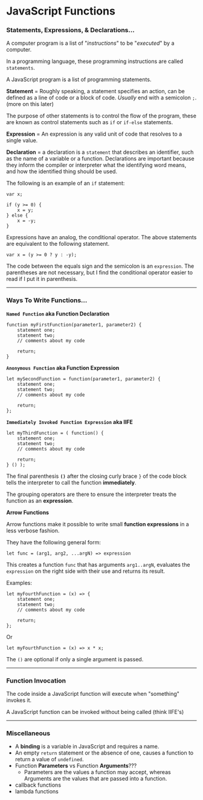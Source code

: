 # JavaScript Functions

### Statements, Expressions, & Declarations...

A computer program is a list of "_instructions_" to be "_executed_" by a computer.

In a programming language, these programming instructions are called `statements`.

A JavaScript program is a list of programming statements.


**Statement** = Roughly speaking, a statement specifies an action, can be defined as a line of code or a block of code. _Usually_ end with a semicolon `;`. (more on this later)

The purpose of other statements is to control the flow of the program, these are known as control statements such as `if` or `if-else` statements.

**Expression** = An expression is any valid unit of code that resolves to a single value.

**Declaration** = a declaration is a `statement` that describes an identifier, such as the name of a variable or a function. Declarations are important because they inform the compiler or interpreter what the identifying word means, and how the identified thing should be used.


The following is an example of an `if` statement:
```
var x;

if (y >= 0) {
    x = y;
} else {
    x = -y;
}
```
Expressions have an analog, the conditional operator. The above statements are equivalent to the following statement.
```
var x = (y >= 0 ? y : -y);
```
The code between the equals sign and the semicolon is an `expression`. The parentheses are not necessary, but I find the conditional operator easier to read if I put it in parenthesis.


---


### Ways To Write Functions...

**`Named Function` aka Function Declaration**
```
function myFirstFunction(parameter1, parameter2) {
    statement one;
    statement two;
    // comments about my code
    
    return;
}
```

**`Anonymous Function` aka Function Expression**
```
let mySecondFunction = function(parameter1, parameter2) {
    statement one;
    statement two;
    // comments about my code
    
    return;
};
```

**`Immediately Invoked Function Expression` aka IIFE**
```
let myThirdFunction = ( function() {
    statement one;
    statement two;
    // comments about my code
    
    return;
} () );
```
The final parenthesis **`()`** after the closing curly brace `}` of the code block tells the interpreter to call the function **immediately**.

The grouping operators are there to ensure the interpreter treats the function as an **expression**.

**Arrow Functions**

Arrow functions make it possible to write small **function expressions** in a less verbose fashion.

They have the following general form:

`let func = (arg1, arg2, ...argN) => expression`

This creates a function `func` that has arguments `arg1..argN`, evaluates the `expression` on the right side with their use and returns its result.

Examples:
```
let myFourthFunction = (x) => { 
    statement one;
    statement two;
    // comments about my code
    
    return;
};
```
Or
```
let myFourthFunction = (x) => x * x;
```

The `()` are optional if only a single argument is passed.



---


### Function Invocation

The code inside a JavaScript function will execute when "something" invokes it.

A JavaScript function can be invoked without being called (think IIFE's) 


---

### Miscellaneous 

* A **binding** is a variable in JavaScript and requires a name.
* An empty `return` statement or the absence of one, causes a function to return a value of `undefined`.
* Function **Parameters** vs Function **Arguments**???
  * Parameters are the values a function may accept, whereas Arguments are the values that are passed into a function. 
* callback functions
* lambda functions



